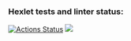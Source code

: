 ### Hexlet tests and linter status:
[![Actions Status](https://github.com/VitalikDmitriev/frontend-project-lvl1/workflows/hexlet-check/badge.svg)](https://github.com/VitalikDmitriev/frontend-project-lvl1/actions)
<a href="https://codeclimate.com/github/codeclimate/codeclimate/maintainability"><img src="https://api.codeclimate.com/v1/badges/a99a88d28ad37a79dbf6/maintainability" /></a>

